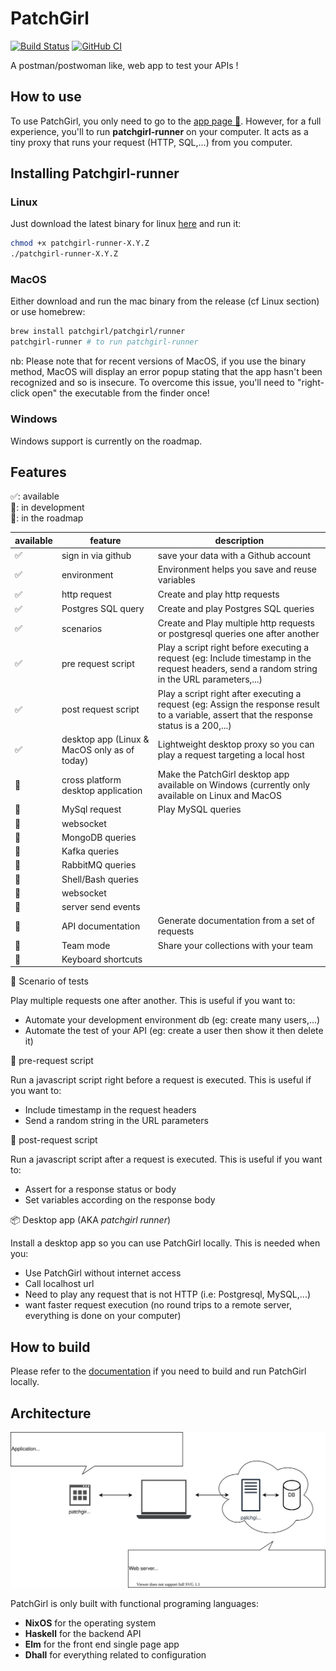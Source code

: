 # PatchGirl

[![Build Status](https://travis-ci.com/patchgirl/patchgirl.svg?branch=master)](https://travis-ci.com/patchgirl/patchgirl)
[![GitHub CI](https://github.com/patchgirl/patchgirl/workflows/CI/badge.svg)](https://github.com/patchgirl/patchgirl/actions)

A postman/postwoman like, web app to test your APIs !

## How to use

To use PatchGirl, you only need to go to the [app page 🚀](https://patchgirl.io).
However, for a full experience, you'll to run **patchgirl-runner** on your computer. It acts as a tiny proxy that runs your request (HTTP, SQL,...) from you computer.

## Installing Patchgirl-runner

### Linux

Just download the latest binary for linux [here](https://github.com/patchgirl/patchgirl/releases) and run it:

```bash
chmod +x patchgirl-runner-X.Y.Z
./patchgirl-runner-X.Y.Z
```

### MacOS

Either download and run the mac binary from the release (cf Linux section) or use homebrew:

```bash
brew install patchgirl/patchgirl/runner
patchgirl-runner # to run patchgirl-runner
```

nb: Please note that for recent versions of MacOS, if you use the binary method, MacOS will display an error popup stating that the app hasn't been recognized and so is insecure.
To overcome this issue, you'll need to "right-click open" the executable from the finder once!

### Windows

Windows support is currently on the roadmap.

## Features

✅: available<br/>
🔧: in development<br/>
📝: in the roadmap<br/>

| available | feature                              | description                                                                                                                                   |
|-----------|--------------------------------------|-----------------------------------------------------------------------------------------------------------------------------------------------|
| ✅        | sign in via github                   | save your data with a Github account                                                                                                          |
| ✅        | environment                          | Environment helps you save and reuse variables                                                                                                |
| ✅        | http request                         | Create and play http requests                                                                                                                 |
| ✅        | Postgres SQL query                   | Create and play Postgres SQL queries                                                                                                          |
| ✅        | scenarios                            | Create and Play multiple http requests or postgresql queries one after another                                                                |
| ✅        | pre request script                   | Play a script right before executing a request (eg: Include timestamp in the request headers, send a random string in the URL parameters,...) |
| ✅        | post request script                  | Play a script right after executing a request (eg: Assign the response result to a variable, assert that the response status is a 200,...)    |
| ✅        | desktop app (Linux & MacOS only as of today) | Lightweight desktop proxy so you can play a request targeting a local host                                                                    |
| 🔧        | cross platform desktop application   | Make the PatchGirl desktop app available on Windows (currently only available on Linux and MacOS                                         |
| 🔧        | MySql request                        | Play MySQL queries                                                                                                                            |
| 📝        | websocket                            |                                                                                                                                               |
| 📝        | MongoDB queries                      |                                                                                                                                               |
| 📝        | Kafka queries                        |                                                                                                                                               |
| 📝        | RabbitMQ queries                     |                                                                                                                                               |
| 📝        | Shell/Bash queries                   |                                                                                                                                               |
| 📝        | websocket                            |                                                                                                                                               |
| 📝        | server send events                   |                                                                                                                                               |
| 📝        | API documentation                    | Generate documentation from a set of requests                                                                                                 |
| 📝        | Team mode                            | Share your collections with your team                                                                                                         |
| 📝        | Keyboard shortcuts                   |                                                                                                                                               |


📢 Scenario of tests

Play multiple requests one after another. This is useful if you want to:
- Automate your development environment db (eg: create many users,...)
- Automate the test of your API (eg: create a user then show it then delete it)

📜 pre-request script

Run a javascript script right before a request is executed. This is useful if you want to:
 - Include timestamp in the request headers
 - Send a random string in the URL parameters

📜 post-request script

Run a javascript script after a request is executed. This is useful if you want to:
 - Assert for a response status or body
 - Set variables according on the response body

📦 Desktop app (AKA *patchgirl runner*)

Install a desktop app so you can use PatchGirl locally. This is needed when you:
- Use PatchGirl without internet access
- Call localhost url
- Need to play any request that is not HTTP (i.e: Postgresql, MySQL,...)
- want faster request execution (no round trips to a remote server, everything is done on your computer)

## How to build

Please refer to the [documentation](/documentation) if you need to build and run PatchGirl locally.

## Architecture

![architecture](architecture_schema.svg)

PatchGirl is only built with functional programing languages:
- **NixOS** for the operating system
- **Haskell** for the backend API
- **Elm** for the front end single page app
- **Dhall** for everything related to configuration
